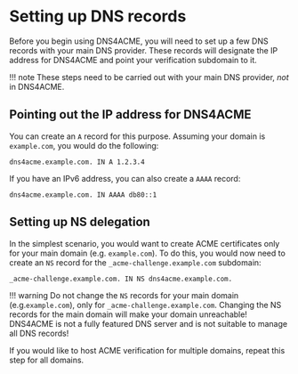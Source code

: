# Setting up DNS records

Before you begin using DNS4ACME, you will need to set up a few DNS records with your main DNS provider. These records will designate the IP address for DNS4ACME and point your verification subdomain to it.

!!! note
    These steps need to be carried out with your main DNS provider, *not* in DNS4ACME.

## Pointing out the IP address for DNS4ACME

You can create an `A` record for this purpose. Assuming your domain is `example.com`, you would do the following:

```
dns4acme.example.com. IN A 1.2.3.4
```

If you have an IPv6 address, you can also create a `AAAA` record:

```
dns4acme.example.com. IN AAAA db80::1
```

## Setting up NS delegation

In the simplest scenario, you would want to create ACME certificates only for your main domain (e.g. `example.com`). To do this, you would now need to create an `NS` record for the `_acme-challenge.example.com` subdomain:

```
_acme-challenge.example.com. IN NS dns4acme.example.com.
```

!!! warning
    Do not change the `NS` records for your main domain (e.g.`example.com`), only for `_acme-challenge.example.com`. Changing the NS records for the main domain will make your domain unreachable! DNS4ACME is not a fully featured DNS server and is not suitable to manage all DNS records!

If you would like to host ACME verification for multiple domains, repeat this step for all domains.